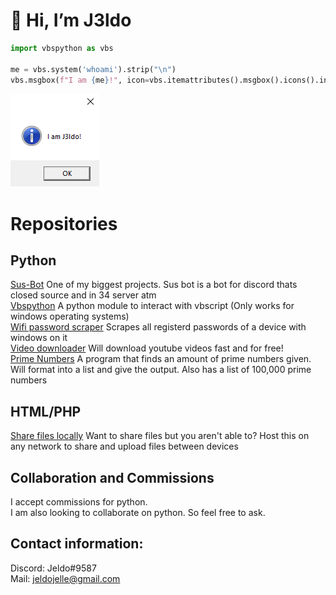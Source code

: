 # 👋 Hi, I’m J3ldo  

```python  
import vbspython as vbs  

me = vbs.system('whoami').strip("\n")  
vbs.msgbox(f"I am {me}!", icon=vbs.itemattributes().msgbox().icons().information())  
```
![](me.png)

# Repositories
## Python
<!---[Limited Sniper](https://github.com/J3ldo/LimitSniper) Gets the price of limiteds on the roblox catalog.  --->
[Sus-Bot](https://discordbotlist.com/bots/sus-bot) One of my biggest projects. Sus bot is a bot for discord thats closed source and in 34 server atm  
[Vbspython](https://github.com/J3ldo/vbspython) A python module to interact with vbscript (Only works for windows operating systems)  
[Wifi password scraper](https://github.com/J3ldo/Wifi-Password-Scraper) Scrapes all registerd passwords of a device with windows on it  
[Video downloader](https://github.com/J3ldo/VideoDownloader) Will download youtube videos fast and for free!  
[Prime Numbers](https://github.com/J3ldo/PrimeNumbers) A program that finds an amount of prime numbers given. Will format into a list and give the output. Also has a list of 100,000 prime numbers  
 
## HTML/PHP
[Share files locally](https://github.com/J3ldo/Share-Files-Locally) Want to share files but you aren't able to? Host this on any network to share and upload files between devices

## Collaboration and Commissions
I accept commissions for python.  
I am also looking to collaborate on python. So feel free to ask.

## Contact information:  
Discord: Jeldo#9587  
Mail: <a href="mailto:jeldojelle@gmail.com">jeldojelle@gmail.com</a>

<!---
- 👋 Hi, I’m J3ldo
- 👀 I’m interested in programming
- 🌱 I’m currently learning Python, HTML and Php
- 💞️ I’m looking to collaborate on Python
- 👩‍💻 Upvote my biggest project so far <a href="https://discordbotlist.com/bots/sus-bot">Sus Bot</a>
- 📫 How to reach me? Through discord my username is: Jeldo#9587
- 💻 Follow me <a href="https://www.youtube.com/watch?v=dQw4w9WgXcQ">here</a>
--->

<!---
J3ldo/J3ldo is a ✨ special ✨ repository because its `README.md` (this file) appears on your GitHub profile.
You can click the Preview link to take a look at your changes.
--->
